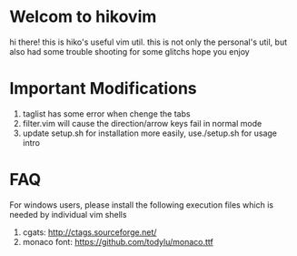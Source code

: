 # Welcom to hikovim

hi there! this is hiko's useful vim util. 
this is not only the personal's util, but also had some trouble shooting for some glitchs
hope you enjoy

# Important Modifications

1. taglist has some error when chenge the tabs
2. filter.vim will cause the direction/arrow keys fail in normal mode
3. update setup.sh for installation more easily, use./setup.sh for usage intro

# FAQ

For windows users, please install the following execution files which is needed by individual vim shells
 1. cgats: http://ctags.sourceforge.net/
 2. monaco font: https://github.com/todylu/monaco.ttf
